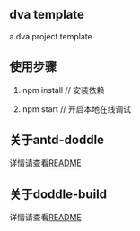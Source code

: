 ## dva template
a dva project template

## 使用步骤
1. npm install // 安装依赖

2. npm start // 开启本地在线调试

## 关于antd-doddle
详情请查看[README](doc.closertb.site)

## 关于doddle-build
详情请查看[README][1]

[1]: https://github.com/closertb/doddle/tree/master/packages/doddle-build
